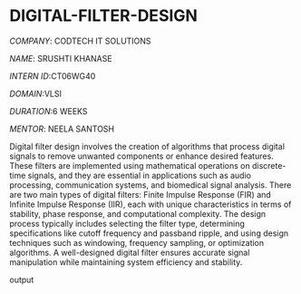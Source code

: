 # DIGITAL-FILTER-DESIGN
*COMPANY*: CODTECH IT SOLUTIONS

*NAME*: SRUSHTI KHANASE

*INTERN ID*:CT06WG40

*DOMAIN*:VLSI

*DURATION*:6 WEEKS

*MENTOR*: NEELA SANTOSH

Digital filter design involves the creation of algorithms that process digital signals to remove unwanted components or enhance desired features. These filters are implemented using mathematical operations on discrete-time signals, and they are essential in applications such as audio processing, communication systems, and biomedical signal analysis. There are two main types of digital filters: Finite Impulse Response (FIR) and Infinite Impulse Response (IIR), each with unique characteristics in terms of stability, phase response, and computational complexity. The design process typically includes selecting the filter type, determining specifications like cutoff frequency and passband ripple, and using design techniques such as windowing, frequency sampling, or optimization algorithms. A well-designed digital filter ensures accurate signal manipulation while maintaining system efficiency and stability.

output
